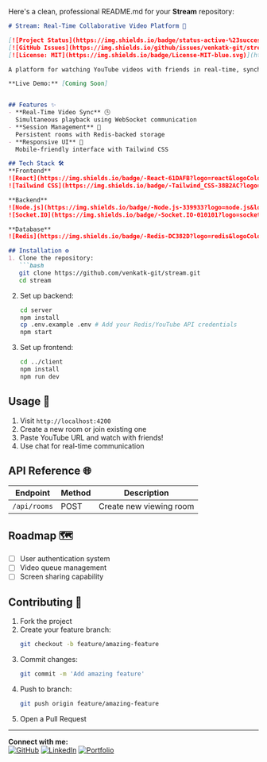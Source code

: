 Here's a clean, professional README.md for your **Stream** repository:

```markdown
# Stream: Real-Time Collaborative Video Platform 🎥

[![Project Status](https://img.shields.io/badge/status-active-%23success.svg)](https://github.com/venkatk-git/stream)
[![GitHub Issues](https://img.shields.io/github/issues/venkatk-git/stream)](https://github.com/venkatk-git/stream/issues)
[![License: MIT](https://img.shields.io/badge/License-MIT-blue.svg)](https://opensource.org/licenses/MIT)

A platform for watching YouTube videos with friends in real-time, synchronized across all devices. Built with modern web technologies.

**Live Demo:** [Coming Soon]  


## Features ✨
- **Real-Time Video Sync** 🕒  
  Simultaneous playback using WebSocket communication
- **Session Management** 🔐  
  Persistent rooms with Redis-backed storage
- **Responsive UI** 📱  
  Mobile-friendly interface with Tailwind CSS

## Tech Stack 🛠️
**Frontend**  
![React](https://img.shields.io/badge/-React-61DAFB?logo=react&logoColor=white)
![Tailwind CSS](https://img.shields.io/badge/-Tailwind_CSS-38B2AC?logo=tailwind-css&logoColor=white)

**Backend**  
![Node.js](https://img.shields.io/badge/-Node.js-339933?logo=node.js&logoColor=white)
![Socket.IO](https://img.shields.io/badge/-Socket.IO-010101?logo=socket.io)

**Database**  
![Redis](https://img.shields.io/badge/-Redis-DC382D?logo=redis&logoColor=white)

## Installation ⚙️
1. Clone the repository:
   ```bash
   git clone https://github.com/venkatk-git/stream.git
   cd stream
   ```

2. Set up backend:
   ```bash
   cd server
   npm install
   cp .env.example .env # Add your Redis/YouTube API credentials
   npm start
   ```

3. Set up frontend:
   ```bash
   cd ../client
   npm install
   npm run dev
   ```

## Usage 🚀
1. Visit `http://localhost:4200`
2. Create a new room or join existing one
3. Paste YouTube URL and watch with friends!
4. Use chat for real-time communication

## API Reference 🌐
| Endpoint | Method | Description |
|----------|--------|-------------|
| `/api/rooms` | POST | Create new viewing room |

## Roadmap 🗺️
- [ ] User authentication system
- [ ] Video queue management
- [ ] Screen sharing capability

## Contributing 🤝
1. Fork the project
2. Create your feature branch:
   ```bash
   git checkout -b feature/amazing-feature
   ```
3. Commit changes:
   ```bash
   git commit -m 'Add amazing feature'
   ```
4. Push to branch:
   ```bash
   git push origin feature/amazing-feature
   ```
5. Open a Pull Request

---
**Connect with me:**  
[![GitHub](https://img.shields.io/badge/-GitHub-181717?logo=github)](https://github.com/venkatk-git)
[![LinkedIn](https://img.shields.io/badge/-LinkedIn-0A66C2?logo=linkedin)](https://linkedin.com/in/venkatkumar-m-77ba842a7)
[![Portfolio](https://img.shields.io/badge/-Portfolio-000000?logo=vercel)](https://v3nkat.vercel.app)
```
